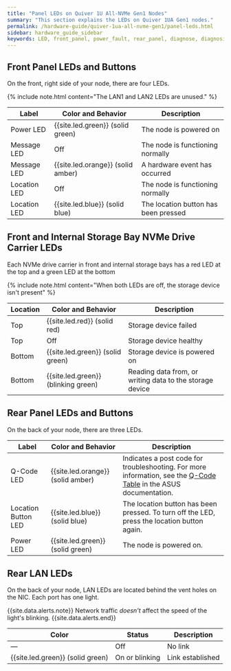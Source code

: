 ```yaml
---
title: "Panel LEDs on Quiver 1U All-NVMe Gen1 Nodes"
summary: "This section explains the LEDs on Quiver 1UA Gen1 nodes."
permalink: /hardware-guide/quiver-1ua-all-nvme-gen1/panel-leds.html
sidebar: hardware_guide_sidebar
keywords: LED, front_panel, power_fault, rear_panel, diagnose, diagnosis, hardware_health, Quiver_1U_All-NVMe_Gen1
---
```


## Front Panel LEDs and Buttons

On the front, right side of your node, there are four LEDs. 

{% include note.html content="The LAN1 and LAN2 LEDs are unused." %}

| Label        | Color and Behavior | Description                             |
| ------------ | ------------------ | --------------------------------------- |
| Power LED    | {{site.led.green}} (solid green)   | The node is powered on                  |
| Message LED  | Off                | The node is functioning normally        |
| Message LED  | {{site.led.orange}} (solid amber)   | A hardware event has occurred           |
| Location LED | Off                | The node is functioning normally        |
| Location LED | {{site.led.blue}} (solid blue)    | The location button has been pressed    |



## Front and Internal Storage Bay NVMe Drive Carrier LEDs

Each NVMe drive carrier in front and internal storage bays has a red LED at the top and a green LED at the bottom

{% include note.html content="When both LEDs are off, the storage device isn't present" %}

| Location | Color and Behavior  | Description                                              |
| -------- | ------------------- | -------------------------------------------------------- |
| Top      | {{site.led.red}} (solid red)      | Storage device failed                                    |
| Top      | Off                 | Storage device healthy                                   |
| Bottom   | {{site.led.green}} (solid green)    | Storage device is powered on                             |
| Bottom   | {{site.led.green}} (blinking green) | Reading data from, or writing data to the storage device |


## Rear Panel LEDs and Buttons

On the back of your node, there are three LEDs.

| Label               | Color and Behavior | Description                             |
| ------------------- | ------------------ | --------------------------------------- |
| Q-Code LED          | {{site.led.orange}} (solid amber)   | Indicates a post code for troubleshooting. For more information, see the [Q-Code Table](https://dlcdnets.asus.com/pub/ASUS/server/RS500A-E12-RS12U/Manual/E21507_RS500A-E12-RS12U_UM_V2_WEB.pdf?model=RS500A-E12-RS12U#page=23) in the ASUS documentation. |
| Location Button LED | {{site.led.blue}} (solid blue)    | The location button has been pressed. To turn off the LED, press the location button again. |
| Power LED           | {{site.led.green}} (solid green)   | The node is powered on. |

## Rear LAN LEDs

On the back of your node, LAN LEDs are located behind the vent holes on the NIC. Each port has one light.

{{site.data.alerts.note}}
Network traffic <em>doesn't</em> affect the speed of the light's blinking.
{{site.data.alerts.end}}


| Color            | Status             | Description      |
| ---------------- | ------------------ | ---------------- |
| &#8212;          | Off                | No link          |
| {{site.led.green}} (solid green) | On or blinking     | Link established |
